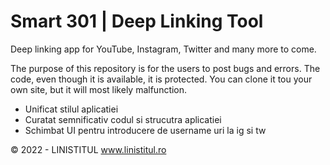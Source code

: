 # Smart 301 | Deep Linking Tool
Deep linking app for YouTube, Instagram, Twitter and many more to come.

The purpose of this repository is for the users to post bugs and errors. The code, even though it is available, it is protected. You can clone it tou your own site, but it will most likely malfunction.

- Unificat stilul aplicatiei
- Curatat semnificativ codul si strucutra aplicatiei
- Schimbat UI pentru introducere de username uri la ig si tw

© 2022 - LINISTITUL www.linistitul.ro